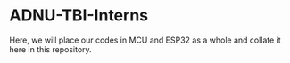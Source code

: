 # ADNU-TBI-Interns
Here, we will place our codes in MCU and ESP32 as a whole and collate it here in this repository.
